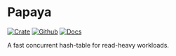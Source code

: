 # Papaya

[![Crate](https://img.shields.io/crates/v/papaya?style=for-the-badge)](https://crates.io/crates/papaya)
[![Github](https://img.shields.io/badge/github-papaya-success?style=for-the-badge)](https://github.com/ibraheemdev/papaya)
[![Docs](https://img.shields.io/badge/docs.rs-0.0.1-4d76ae?style=for-the-badge)](https://docs.rs/papaya)

A fast concurrent hash-table for read-heavy workloads.

